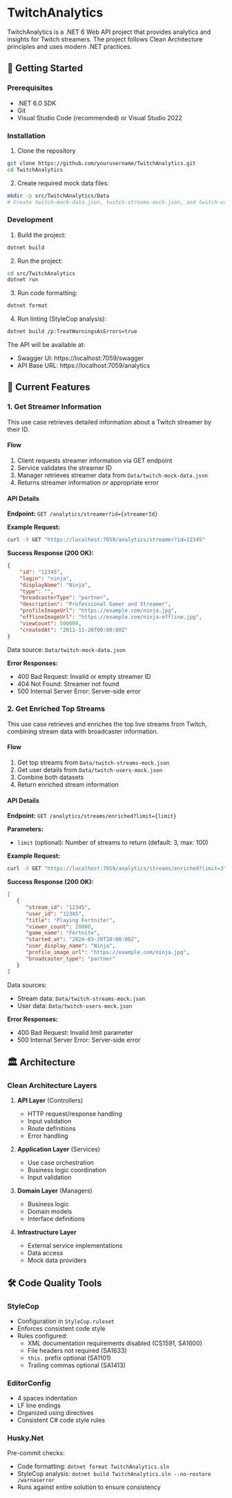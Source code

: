 # TwitchAnalytics

TwitchAnalytics is a .NET 6 Web API project that provides analytics and insights for Twitch streamers. The project follows Clean Architecture principles and uses modern .NET practices.

## 🚀 Getting Started

### Prerequisites
- .NET 6.0 SDK
- Git
- Visual Studio Code (recommended) or Visual Studio 2022

### Installation

1. Clone the repository
```bash
git clone https://github.com/yourusername/TwitchAnalytics.git
cd TwitchAnalytics
```

2. Create required mock data files:
```bash
mkdir -p src/TwitchAnalytics/Data
# Create twitch-mock-data.json, twitch-streams-mock.json, and twitch-users-mock.json
```

### Development

1. Build the project:
```bash
dotnet build
```

2. Run the project:
```bash
cd src/TwitchAnalytics
dotnet run
```

3. Run code formatting:
```bash
dotnet format
```

4. Run linting (StyleCop analysis):
```bash
dotnet build /p:TreatWarningsAsErrors=true
```

The API will be available at:
- Swagger UI: https://localhost:7059/swagger
- API Base URL: https://localhost:7059/analytics

## 🎯 Current Features

### 1. Get Streamer Information

This use case retrieves detailed information about a Twitch streamer by their ID.

#### Flow
1. Client requests streamer information via GET endpoint
2. Service validates the streamer ID
3. Manager retrieves streamer data from `Data/twitch-mock-data.json`
4. Returns streamer information or appropriate error

#### API Details

**Endpoint:** `GET /analytics/streamer?id={streamerId}`

**Example Request:**
```bash
curl -X GET "https://localhost:7059/analytics/streamer?id=12345"
```

**Success Response (200 OK):**
```json
{
    "id": "12345",
    "login": "ninja",
    "displayName": "Ninja",
    "type": "",
    "broadcasterType": "partner",
    "description": "Professional Gamer and Streamer",
    "profileImageUrl": "https://example.com/ninja.jpg",
    "offlineImageUrl": "https://example.com/ninja-offline.jpg",
    "viewCount": 500000,
    "createdAt": "2011-11-20T00:00:00Z"
}
```
Data source: `Data/twitch-mock-data.json`

**Error Responses:**
- 400 Bad Request: Invalid or empty streamer ID
- 404 Not Found: Streamer not found
- 500 Internal Server Error: Server-side error

### 2. Get Enriched Top Streams

This use case retrieves and enriches the top live streams from Twitch, combining stream data with broadcaster information.

#### Flow
1. Get top streams from `Data/twitch-streams-mock.json`
2. Get user details from `Data/twitch-users-mock.json`
3. Combine both datasets
4. Return enriched stream information

#### API Details

**Endpoint:** `GET /analytics/streams/enriched?limit={limit}`

**Parameters:**
- `limit` (optional): Number of streams to return (default: 3, max: 100)

**Example Request:**
```bash
curl -X GET "https://localhost:7059/analytics/streams/enriched?limit=3"
```

**Success Response (200 OK):**
```json
[
   {
      "stream_id": "12345",
      "user_id": "12345",
      "title": "Playing Fortnite!",
      "viewer_count": 20000,
      "game_name": "Fortnite",
      "started_at": "2024-03-20T10:00:00Z",
      "user_display_name": "Ninja",
      "profile_image_url": "https://example.com/ninja.jpg",
      "broadcaster_type": "partner"
   }
]
```

Data sources:
- Stream data: `Data/twitch-streams-mock.json`
- User data: `Data/twitch-users-mock.json`

**Error Responses:**
- 400 Bad Request: Invalid limit parameter
- 500 Internal Server Error: Server-side error

## 🏛️ Architecture

### Clean Architecture Layers

1. **API Layer** (Controllers)
   - HTTP request/response handling
   - Input validation
   - Route definitions
   - Error handling

2. **Application Layer** (Services)
   - Use case orchestration
   - Business logic coordination
   - Input validation

3. **Domain Layer** (Managers)
   - Business logic
   - Domain models
   - Interface definitions

4. **Infrastructure Layer**
   - External service implementations
   - Data access
   - Mock data providers

## 🛠️ Code Quality Tools

### StyleCop
- Configuration in `StyleCop.ruleset`
- Enforces consistent code style
- Rules configured:
  - XML documentation requirements disabled (CS1591, SA1600)
  - File headers not required (SA1633)
  - `this.` prefix optional (SA1101)
  - Trailing commas optional (SA1413)

### EditorConfig
- 4 spaces indentation
- LF line endings
- Organized using directives
- Consistent C# code style rules

### Husky.Net
Pre-commit checks:
- Code formatting: `dotnet format TwitchAnalytics.sln`
- StyleCop analysis: `dotnet build TwitchAnalytics.sln --no-restore /warnaserror`
- Runs against entire solution to ensure consistency
